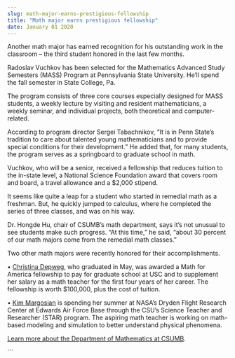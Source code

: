 ```yaml
---
slug: math-major-earns-prestigious-fellowship
title: "Math major earns prestigious fellowship"
date: January 01 2020
---
```


 
<p>
  Another math major has earned recognition for his outstanding work in the
  classroom – the third student honored in the last few months.
</p>
<p>
  Radoslav Vuchkov has been selected for the Mathematics Advanced Study
  Semesters (MASS) Program at Pennsylvania State University. He’ll spend the
  fall semester in State College, Pa.
</p>
<p>
  The program consists of three core courses especially designed for MASS
  students, a weekly lecture by visiting and resident mathematicians, a weekly
  seminar, and individual projects, both theoretical and computer-related.
</p>
<p>
  According to program director Sergei Tabachnikov, “It is in Penn State’s
  tradition to care about talented young mathematicians and to provide special
  conditions for their development.” He added that, for many students, the
  program serves as a springboard to graduate school in math.
</p>
<p>
  Vuchkov, who will be a senior, received a fellowship that reduces tuition to
  the in-state level, a National Science Foundation award that covers room and
  board, a travel allowance and a $2,000 stipend.
</p>
<p>
  It seems like quite a leap for a student who started in remedial math as a
  freshman. But, he quickly jumped to calculus, where he completed the series of
  three classes, and was on his way.
</p>
<p>
  Dr. Hongde Hu, chair of CSUMB’s math department, says it’s not unusual to see
  students make such progress. “At this time,” he said, “about 30 percent of our
  math majors come from the remedial math classes.”
</p>
<p>Two other math majors were recently honored for their accomplishments.</p>
<p>
  •
  <a
    href="https://news.csumb.edu/news/2012/apr/19/math-teacher-be-adds-100k-stipends"
    >Christina Depweg</a
  >, who graduated in May, was awarded a Math for America fellowship to pay for
  graduate school at USC and to supplement her salary as a math teacher for the
  first four years of her career. The fellowship is worth $100,000, plus the
  cost of tuition.
</p>
<p>
  •
  <a href="https://news.csumb.edu/news/2012/jun/11/csumbs-star-interns-nasa"
    >Kim Margosian</a
  >
  is spending her summer at NASA’s Dryden Flight Research Center at Edwards Air
  Force Base through the CSU’s Science Teacher and Researcher (STAR) program.
  The aspiring math teacher is working on math-based modeling and simulation to
  better understand physical phenomena.
</p>
<p>
  <a href="https://csumb.edu/math"
    >Learn more about the Department of Mathematics at CSUMB</a
  >.
</p>
```
